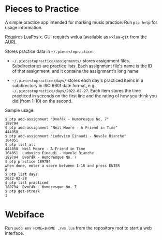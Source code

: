 # Pieces to Practice

A simple practice app intended for marking music practice.  Run `ptp help` for usage information.

Requires LuaPosix. GUI requires wxlua (available as `wxlua-git` from the AUR).

Stores practice data in `~/.piecestopractice`:

  - `~/.piecestopractice/assignments/` stores assignment files.  Subdirectories are practice lists.  Each assignment file's name is the ID of that assignment, and it contains the assignment's long name.

  - `~/.piecestopractice/days/` stores each day's practiced items in a subdirectory in ISO 8601 date format, e.g. `~/.piecestopractice/days/2022-02-27`.  Each item stores the time practiced in seconds on the first line and the rating of how you think you did (from 1-10) on the second.

Sample usage:

```
$ ptp add-assignment "Dvořák - Humoresque No. 7"
189794
$ ptp add-assignment "Neil Moore - A Friend in Time"
444058
$ ptp add-assignment "Ludovico Einaudi - Nuvole Bianche"
164051
$ ptp list all
444058  Neil Moore - A Friend in Time
164051  Ludovico Einaudi - Nuvole Bianche
189794  Dvořák - Humoresque No. 7
$ ptp practice 189784
when done, enter a score between 1-10 and press ENTER
8
$ ptp list days
2022-02-28
$ ptp list practiced
189794  Dvořák - Humoresque No. 7
$ ptp get-streak
1
```

# Webiface

Run `sudo env HOME=$HOME ./ws.lua` from the repository root to start a web interface.
